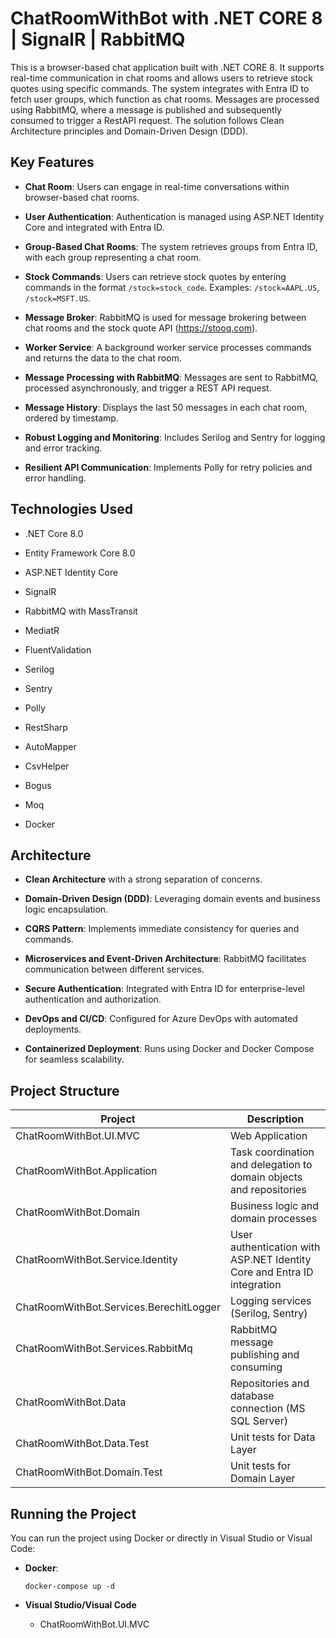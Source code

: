 # ChatRoomWithBot with .NET CORE 8 | SignalR | RabbitMQ

This is a browser-based chat application built with .NET CORE 8. It supports real-time communication in chat rooms and allows users to retrieve stock quotes using specific commands. The system integrates with Entra ID to fetch user groups, which function as chat rooms. Messages are processed using RabbitMQ, where a message is published and subsequently consumed to trigger a RestAPI request. The solution follows Clean Architecture principles and Domain-Driven Design (DDD).

## Key Features

- **Chat Room**: Users can engage in real-time conversations within browser-based chat rooms.

- **User Authentication**: Authentication is managed using ASP.NET Identity Core and integrated with Entra ID.

- **Group-Based Chat Rooms**: The system retrieves groups from Entra ID, with each group representing a chat room.

- **Stock Commands**: Users can retrieve stock quotes by entering commands in the format `/stock=stock_code`. Examples: `/stock=AAPL.US`, `/stock=MSFT.US`.

- **Message Broker**: RabbitMQ is used for message brokering between chat rooms and the stock quote API (https://stooq.com).

- **Worker Service**: A background worker service processes commands and returns the data to the chat room.

- **Message Processing with RabbitMQ**: Messages are sent to RabbitMQ, processed asynchronously, and trigger a REST API request.

- **Message History**: Displays the last 50 messages in each chat room, ordered by timestamp.

- **Robust Logging and Monitoring**: Includes Serilog and Sentry for logging and error tracking.

- **Resilient API Communication**: Implements Polly for retry policies and error handling.

## Technologies Used

- .NET Core 8.0

- Entity Framework Core 8.0

- ASP.NET Identity Core

- SignalR

- RabbitMQ with MassTransit

- MediatR

- FluentValidation

- Serilog

- Sentry

- Polly

- RestSharp

- AutoMapper

- CsvHelper

- Bogus

- Moq

- Docker

## Architecture

- **Clean Architecture** with a strong separation of concerns.

- **Domain-Driven Design (DDD)**: Leveraging domain events and business logic encapsulation.

- **CQRS Pattern**: Implements immediate consistency for queries and commands.

- **Microservices and Event-Driven Architecture**: RabbitMQ facilitates communication between different services.

- **Secure Authentication**: Integrated with Entra ID for enterprise-level authentication and authorization.

- **DevOps and CI/CD**: Configured for Azure DevOps with automated deployments.

- **Containerized Deployment**: Runs using Docker and Docker Compose for seamless scalability.

## Project Structure

| Project                                 | Description                                                             |
| --------------------------------------- | ----------------------------------------------------------------------- |
| ChatRoomWithBot.UI.MVC                  | Web Application                                                         |
| ChatRoomWithBot.Application             | Task coordination and delegation to domain objects and repositories     |
| ChatRoomWithBot.Domain                  | Business logic and domain processes                                     |
| ChatRoomWithBot.Service.Identity        | User authentication with ASP.NET Identity Core and Entra ID integration |
| ChatRoomWithBot.Services.BerechitLogger | Logging services (Serilog, Sentry)                                      |
| ChatRoomWithBot.Services.RabbitMq       | RabbitMQ message publishing and consuming                               |
| ChatRoomWithBot.Data                    | Repositories and database connection (MS SQL Server)                    |
| ChatRoomWithBot.Data.Test               | Unit tests for Data Layer                                               |
| ChatRoomWithBot.Domain.Test             | Unit tests for Domain Layer                                             |

## Running the Project

You can run the project using Docker or directly in Visual Studio or Visual Code:

- **Docker**:
  
  ```
  docker-compose up -d
  ```

- **Visual Studio/Visual Code**
  
  - ChatRoomWithBot.UI.MVC
